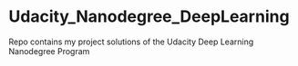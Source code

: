 # Udacity_Nanodegree_DeepLearning
Repo contains my project solutions of the Udacity Deep Learning Nanodegree Program 
